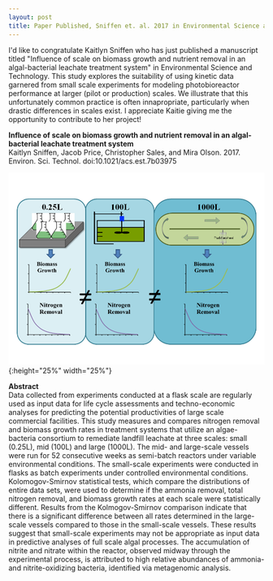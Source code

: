 ```yaml
---
layout: post
title: Paper Published, Sniffen et. al. 2017 in Environmental Science and Technology
---
```


I'd like to congratulate Kaitlyn Sniffen who has just published a manuscript titled "Influence of scale on biomass growth and nutrient removal in an algal-bacterial leachate treatment system" in Environmental Science and Technology. This study explores the suitability of using kinetic data garnered from small scale experiments for modeling photobioreactor performance at larger (pilot or production) scales. We illustrate that this unfortunately common practice is often innapropriate, particularly when drastic differences in scales exist. I appreciate Kaitie giving me the opportunity to contribute to her project! 

 **Influence of scale on biomass growth and nutrient removal in an algal-bacterial leachate treatment system**  
Kaitlyn Sniffen, Jacob Price, Christopher Sales, and Mira Olson. 2017. Environ. Sci. Technol. doi:10.1021/acs.est.7b03975  

![graphicalabstract](/assets/publications/graphic_rev2.tif){:height="25%" width="25%"}

**Abstract**  
Data collected from experiments conducted at a flask scale are regularly used as input data for life cycle assessments and techno-economic analyses for predicting the potential productivities of large scale commercial facilities. This study measures and compares nitrogen removal and biomass growth rates in treatment systems that utilize an algae-bacteria consortium to remediate landfill leachate at three scales: small (0.25L), mid (100L) and large (1000L). The mid- and large-scale vessels were run for 52 consecutive weeks as semi-batch reactors under variable environmental conditions. The small-scale experiments were conducted in flasks as batch experiments under controlled environmental conditions. Kolomogov-Smirnov statistical tests, which compare the distributions of entire data sets, were used to determine if the ammonia removal, total nitrogen removal, and biomass growth rates at each scale were statistically different.  Results from the Kolmogov-Smirnov comparison indicate that there is a significant difference between all rates determined in the large-scale vessels compared to those in the small-scale vessels. These results suggest that small-scale experiments may not be appropriate as input data in predictive analyses of full scale algal processes. The accumulation of nitrite and nitrate within the reactor, observed midway through the experimental process, is attributed to high relative abundances of ammonia- and nitrite-oxidizing bacteria, identified via metagenomic analysis.  
